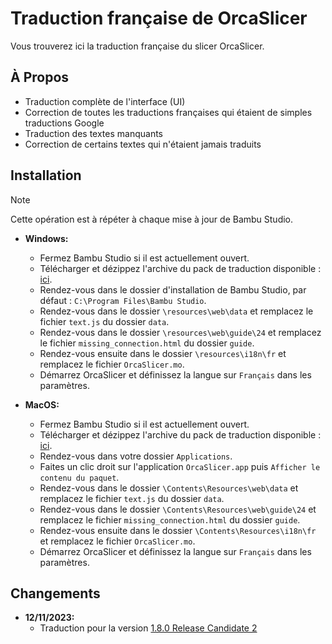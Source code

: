 # Traduction française de OrcaSlicer
Vous trouverez ici la traduction française du slicer OrcaSlicer.

## À Propos

- Traduction complète de l'interface (UI)
- Correction de toutes les traductions françaises qui étaient de simples traductions Google
- Traduction des textes manquants
- Correction de certains textes qui n'étaient jamais traduits

## Installation

> [!NOTE]
> Cette opération est à répéter à chaque mise à jour de Bambu Studio.

- **Windows:**
  - Fermez Bambu Studio si il est actuellement ouvert.
  - Télécharger et dézippez l'archive du pack de traduction disponible : [ici](https://github.com/Guilouz/Traduction-FR-OrcaSlicer/archive/refs/heads/main.zip).
  - Rendez-vous dans le dossier d'installation de Bambu Studio, par défaut : `C:\Program Files\Bambu Studio`.
  - Rendez-vous dans le dossier `\resources\web\data` et remplacez le fichier `text.js` du dossier `data`.
  - Rendez-vous dans le dossier `\resources\web\guide\24` et remplacez le fichier `missing_connection.html` du dossier `guide`.
  - Rendez-vous ensuite dans le dossier `\resources\i18n\fr` et remplacez le fichier `OrcaSlicer.mo`.
  - Démarrez OrcaSlicer et définissez la langue sur `Français` dans les paramètres.

- **MacOS:**
  - Fermez Bambu Studio si il est actuellement ouvert.
  - Télécharger et dézippez l'archive du pack de traduction disponible : [ici](https://github.com/Guilouz/Traduction-FR-OrcaSlicer/archive/refs/heads/main.zip).
  - Rendez-vous dans votre dossier `Applications`.
  - Faites un clic droit sur l'application `OrcaSlicer.app` puis `Afficher le contenu du paquet`.
  - Rendez-vous dans le dossier `\Contents\Resources\web\data` et remplacez le fichier `text.js` du dossier `data`.
  - Rendez-vous dans le dossier `\Contents\Resources\web\guide\24` et remplacez le fichier `missing_connection.html` du dossier `guide`.
  - Rendez-vous ensuite dans le dossier `\Contents\Resources\i18n\fr` et remplacez le fichier `OrcaSlicer.mo`.
  - Démarrez OrcaSlicer et définissez la langue sur `Français` dans les paramètres.

## Changements

- **12/11/2023:**
  - Traduction pour la version [1.8.0 Release Candidate 2](https://github.com/SoftFever/OrcaSlicer/releases/tag/v1.8.0-rc2)
